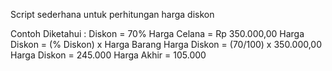 Script sederhana untuk perhitungan harga diskon

Contoh Diketahui :
Diskon = 70%
Harga Celana = Rp 350.000,00
Harga Diskon = (% Diskon) x Harga Barang
Harga Diskon = (70/100) x 350.000,00
Harga Diskon = 245.000
Harga Akhir = 105.000
